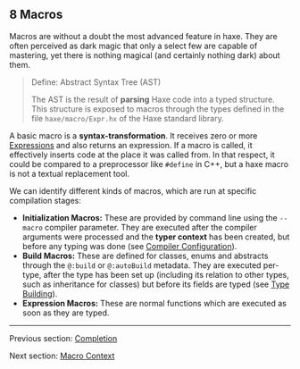 ## 8 Macros

Macros are without a doubt the most advanced feature in haxe. They are often perceived as dark magic that only a select few are capable of mastering, yet there is nothing magical (and certainly nothing dark) about them.

> Define: Abstract Syntax Tree (AST)
>
> The AST is the result of **parsing** Haxe code into a typed structure. This structure is exposed to macros through the types defined in the file `haxe/macro/Expr.hx` of the Haxe standard library.


A basic macro is a **syntax-transformation**. It receives zero or more [Expressions](https://github.com/Simn/HaxeManual/tree/master/md/manual/5-Expressions.md) and also returns an expression. If a macro is called, it effectively inserts code at the place it was called from. In that respect, it could be compared to a preprocessor like `#define` in C++, but a haxe macro is not a textual replacement tool.

We can identify different kinds of macros, which are run at specific compilation stages:



* **Initialization Macros:** These are provided by command line using the `--macro` compiler parameter. They are executed after the compiler arguments were processed and the **typer context** has been created, but before any typing was done (see [Compiler Configuration](https://github.com/Simn/HaxeManual/tree/master/md/manual/8.7-Compiler_Configuration.md)).
* **Build Macros:** These are defined for classes, enums and abstracts through the `@:build` or `@:autoBuild` metadata. They are executed per-type, after the type has been set up (including its relation to other types, such as inheritance for classes) but before its fields are typed (see [Type Building](https://github.com/Simn/HaxeManual/tree/master/md/manual/8.5-Type_Building.md)).
* **Expression Macros:** These are normal functions which are executed as soon as they are typed.

---

Previous section: [Completion](https://github.com/Simn/HaxeManual/tree/master/md/manual/7.13-Completion.md)

Next section: [Macro Context](https://github.com/Simn/HaxeManual/tree/master/md/manual/8.1-Macro_Context.md)